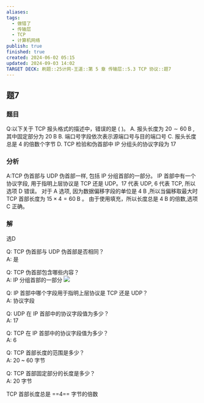 ```yaml
---
aliases: 
tags:
  - 做错了
  - 传输层
  - TCP
  - 计算机网络
publish: true
finished: true
created: 2024-06-02 05:15
updated: 2024-09-03 14:02
TARGET DECK: 刷题::25计网-王道::第 5 章 传输层::5.3 TCP 协议::题7
---
```


## 题7
### 题目
Q:以下关于 TCP 报头格式的描述中，错误的是 ( )。
A. 报头长度为 ${20} \sim  {60}\mathrm{\;B}$ ,其中固定部分为 ${20}\mathrm{\;B}$
B. 端口号字段依次表示源端口号与目的端口号
C. 报头长度总是 4 的倍数个字节
D. TCP 检验和伪首部中 IP 分组头的协议字段为 17
### 分析
A:TCP 伪首部与 UDP 伪首部一样, 包括 IP 分组首部的一部分。
IP 首部中有一个协议字段, 用于指明上层协议是 TCP 还是 UDP。17 代表 UDP, 6 代表 TCP, 所以选项 D 错误。
对于 A 选项, 因为数据偏移字段的单位是 $4\mathrm{\;B}$ ,所以当偏移取最大时 TCP 首部长度为 ${15} \times  4 = {60}\mathrm{\;B}$ 。
由于使用填充，所以长度总是 $4\mathrm{\;B}$ 的倍数,选项 $\mathrm{C}$ 正确。
### 解
选D

Q: TCP 伪首部与 UDP 伪首部是否相同？  
A: 是

Q: TCP 伪首部包含哪些内容？  
A: IP 分组首部的一部分
![](https://img.hwenyi.tech/202406301917824.webp)

Q: IP 首部中哪个字段用于指明上层协议是 TCP 还是 UDP？  
A: 协议字段

Q: UDP 在 IP 首部中的协议字段值为多少？  
A: 17

Q: TCP 在 IP 首部中的协议字段值为多少？  
A: 6

Q: TCP 首部长度的范围是多少？  
A: 20 ~ 60 字节

Q: TCP 首部固定部分的长度是多少？  
A: 20 字节

TCP 首部长度总是 ==4== 字节的倍数

